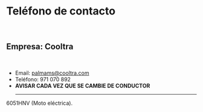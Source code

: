 Teléfono de contacto
=====================
<br>


Empresa: Cooltra
----------------
<br>


* Email: palmams@cooltra.com
* Teléfono: 971 070 892
* __AVISAR CADA VEZ QUE SE CAMBIE DE CONDUCTOR__
<br><hr>

6051HNV (Moto eléctrica).